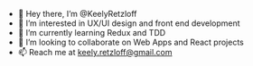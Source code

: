 - 👋 Hey there, I’m @KeelyRetzloff
- 👀 I’m interested in UX/UI design and front end development
- 🌱 I’m currently learning Redux and TDD
- 💞️ I’m looking to collaborate on Web Apps and React projects
- 📫 Reach me at keely.retzloff@gmail.com
<!---
KeelyRetzloff/KeelyRetzloff is a ✨ special ✨ repository because its `README.md` (this file) appears on your GitHub profile.
You can click the Preview link to take a look at your changes.
--->
